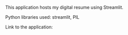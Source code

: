 This application hosts my digital resume using Streamlit.

Python libraries used: streamlit, PIL

Link to the application: 
